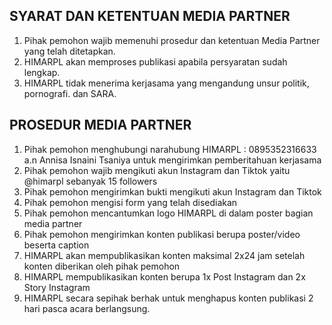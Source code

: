 ## SYARAT DAN KETENTUAN MEDIA PARTNER
1. Pihak pemohon wajib memenuhi prosedur dan ketentuan Media Partner yang telah ditetapkan.
2. HIMARPL akan memproses publikasi apabila persyaratan sudah lengkap.
3. HIMARPL tidak menerima kerjasama yang mengandung unsur politik, pornografi. dan SARA.

## PROSEDUR MEDIA PARTNER
1. Pihak pemohon menghubungi narahubung HIMARPL : 0895352316633 a.n Annisa Isnaini Tsaniya untuk mengirimkan pemberitahuan kerjasama
2. Pihak pemohon wajib mengikuti akun Instagram dan Tiktok yaitu @himarpl sebanyak 15 followers
3. Pihak pemohon mengirimkan bukti mengikuti akun Instagram dan Tiktok
4. Pihak pemohon mengisi form yang telah disediakan
5. Pihak pemohon mencantumkan logo HIMARPL di dalam poster bagian media partner
6. Pihak pemohon mengirimkan konten publikasi berupa poster/video beserta caption
7. HIMARPL akan mempublikasikan konten maksimal 2x24 jam setelah konten diberikan oleh pihak pemohon
8. HIMARPL mempublikasikan konten berupa 1x Post Instagram dan 2x Story Instagram
9. HIMARPL secara sepihak berhak untuk menghapus konten publikasi 2 hari pasca acara berlangsung.

